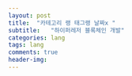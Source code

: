 ```yaml
---
layout: post
title:  "카테고리 랭 태그랭 날짜x "
subtitle:   "하이퍼레저 블록체인 개발"
categories: lang
tags: lang
comments: true
header-img: 
---
```

